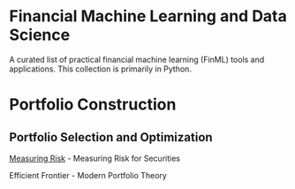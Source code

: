 # Financial Machine Learning and Data Science
A curated list of practical financial machine learning (FinML) tools and applications. This collection is primarily in Python.

# Portfolio Construction
## Portfolio Selection and Optimization

[Measuring Risk](https://github.com/dilshod-bek/Portfolio) - Measuring Risk for Securities

Efficient Frontier - Modern Portfolio Theory
